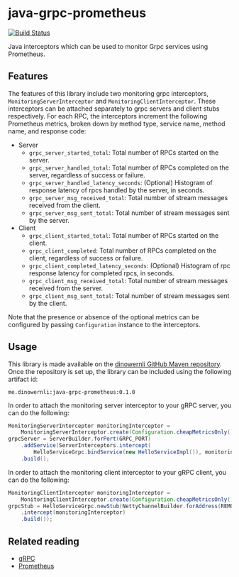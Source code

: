 # java-grpc-prometheus

[![Build Status](https://travis-ci.org/dinowernli/java-grpc-prometheus.svg?branch=master)](https://travis-ci.org/dinowernli/java-grpc-prometheus)

Java interceptors which can be used to monitor Grpc services using Prometheus.

## Features

The features of this library include two monitoring grpc interceptors, `MonitoringServerInterceptor` and `MonitoringClientInterceptor`. These interceptors can be attached separately to grpc servers and client stubs respectively. For each RPC, the interceptors increment the following Prometheus metrics, broken down by method type, service name, method name, and response code:

* Server
    * `grpc_server_started_total`: Total number of RPCs started on the server.
    * `grpc_server_handled_total`: Total number of RPCs completed on the server, regardless of success or failure.
    * `grpc_server_handled_latency_seconds`: (Optional) Histogram of response latency of rpcs handled by the server, in seconds.
    * `grpc_server_msg_received_total`: Total number of stream messages received from the client.
    * `grpc_server_msg_sent_total`: Total number of stream messages sent by the server.
* Client
    * `grpc_client_started_total`: Total number of RPCs started on the client.
    * `grpc_client_completed`: Total number of RPCs completed on the client, regardless of success or failure.
    * `grpc_client_completed_latency_seconds`: (Optional) Histogram of rpc response latency for completed rpcs, in seconds.
    * `grpc_client_msg_received_total`: Total number of stream messages received from the server.
    * `grpc_client_msg_sent_total`: Total number of stream messages sent by the client.
    
Note that the presence or absence of the optional metrics can be configured by passing `Configuration` instance to the interceptors.

## Usage

This library is made available on the [dinowernli GitHub Maven repository](https://github.com/dinowernli/maven-repos/tree/master).
Once the repository is set up, the library can be included using the following artifact id:

```
me.dinowernli:java-grpc-prometheus:0.1.0
```

In order to attach the monitoring server interceptor to your gRPC server, you can do the following:

```java
MonitoringServerInterceptor monitoringInterceptor = 
    MonitoringServerInterceptor.create(Configuration.cheapMetricsOnly());
grpcServer = ServerBuilder.forPort(GRPC_PORT)
    .addService(ServerInterceptors.intercept(
        HelloServiceGrpc.bindService(new HelloServiceImpl()), monitoringInterceptor))
    .build();
```

In order to attach the monitoring client interceptor to your gRPC client, you can do the following:

```java
MonitoringClientInterceptor monitoringInterceptor =
    MonitoringClientInterceptor.create(Configuration.cheapMetricsOnly());
grpcStub = HelloServiceGrpc.newStub(NettyChannelBuilder.forAddress(REMOTE_HOST, GRPC_PORT)
    .intercept(monitoringInterceptor)
    .build());
```

## Related reading

* [gRPC](http://grpc.io)
* [Prometheus](http://prometheus.io)
